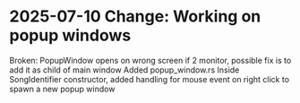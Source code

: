 # 2025-07-10 Change: Working on popup windows
Broken: PopupWindow opens on wrong screen if 2 monitor, possible fix is to add it as child of main window
Added popup_window.rs
Inside SongIdentifier constructor, added handling for mouse event on right click to spawn a new popup window
